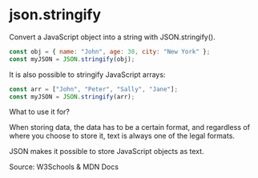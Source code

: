 # json.stringify

Convert a JavaScript object into a string with JSON.stringify().

```js
const obj = { name: "John", age: 30, city: "New York" };
const myJSON = JSON.stringify(obj);
```

It is also possible to stringify JavaScript arrays:

```js
const arr = ["John", "Peter", "Sally", "Jane"];
const myJSON = JSON.stringify(arr);
```

What to use it for?

When storing data, the data has to be a certain format, and regardless of where
you choose to store it, text is always one of the legal formats.

JSON makes it possible to store JavaScript objects as text.

Source: W3Schools & MDN Docs

